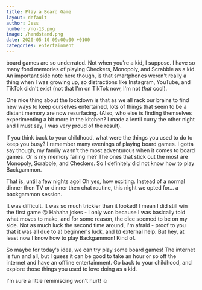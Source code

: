 ```yaml
---
title: Play a Board Game
layout: default
author: Jess
number: /no-13.png
image: /handstand.png
date: 2020-05-10 09:00:00 +0100
categories: entertainment
---
```


board games are so underrated. Not when you're a kid, I suppose. I have so many fond memories of playing Checkers, Monopoly, and Scrabble as a kid. An important side note here though, is that smartphones weren't really a thing when I was growing up, so distractions like Instagram, YouTube, and TikTok didn't exist (not that I'm on TikTok now, I'm not *that* cool).

One nice thing about the lockdown is that as we all rack our brains to find new ways to keep ourselves entertained, lots of things that seem to be a distant memory are now resurfacing. (Also, who else is finding themselves experimenting a bit more in the kitchen? I made a lentil curry the other night and I must say, I was very proud of the result).

If you think back to your childhood, what were the things you used to do to keep you busy? I remember many evenings of playing board games. I gotta say though, my family wasn't the most adventurous when it comes to board games. Or is my memory failing me? The ones that stick out the most are Monopoly, Scrabble, and Checkers. So I definitely did not know how to play Backgammon.

That is, until a few nights ago! Oh yes, how exciting. Instead of a normal dinner then TV or dinner then chat routine, this night we opted for... a backgammon session.

It was difficult. It was so much trickier than it looked! I mean I did still win the first game 😏 Hahaha jokes - I only won because I was basically told what moves to make, and for some reason, the dice seemed to be on my side. Not as much luck the second time around, I'm afraid - proof to you that it was all due to a) beginner's luck, and b) external help. But hey, at least now I know how to play Backgammon! Kind of.

So maybe for today's idea, we can try play some board games! The internet is fun and all, but I guess it can be good to take an hour or so off the internet and have an offline entertainment. Go back to your childhood, and explore those things you used to love doing as a kid.

I'm sure a little reminiscing won't hurt! ☺️

